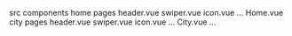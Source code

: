 src
    components
        home
            pages
                header.vue
                swiper.vue
                icon.vue
                ...
            Home.vue
        city
            pages
                header.vue
                swiper.vue
                icon.vue
                ...
            City.vue
        ...
